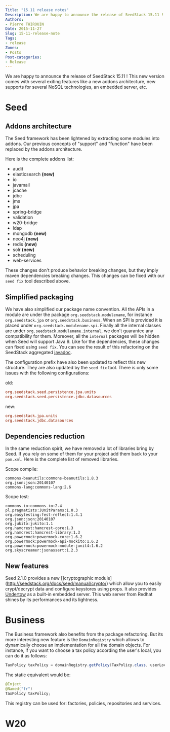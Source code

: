 ```yaml
---
Title: "15.11 release notes"
Description: We are happy to announce the release of SeedStack 15.11 !
Authors:
- Pierre THIROUIN
Date: 2015-11-27
Slug: 15-11-release-note
Tags:
- release
Zones:
- Posts
Post-categories:
- Release
---
```


We are happy to announce the release of SeedStack 15.11 ! This new version comes with several exiting features like
a new addons architecture, new supports for several NoSQL technologies, an embedded server, etc.

# Seed

## Addons architecture

The Seed framework has been lightened by extracting some modules into addons. Our previous concepts of "support" and
"function" have been replaced by the addons architecture.

Here is the complete addons list:

- audit
- elasticsearch **(new)**
- io
- javamail
- jcache
- jdbc
- jms
- jpa
- spring-bridge
- validation
- w20-bridge
- ldap
- mongodb **(new)**
- neo4j **(new)**
- redis **(new)**
- solr **(new)**
- scheduling
- web-services

These changes don't produce behavior breaking changes, but they imply maven dependencies breaking changes. This changes
can be fixed with our `seed fix` tool described above.

## Simplified packaging

We have also simplified our package name convention. All the APIs in a module are under the package `org.seedstack.modulename`,
for instance `org.seedstack.jpa` or `org.seedstack.business`. When an SPI is provided it is placed under `org.seedstack.modulename.spi`.
Finally all the internal classes are under `org.seedstack.modulename.internal`, we don't guarantee any compatibility for
them. Moreover, all the `internal` packages will be hidden when Seed will support Java 9. Like for the dependencies, these
changes can fixed using `seed fix`. You can see the result of this refactoring on the SeedStack aggregated [javadoc](seedstack.org/javadoc).

The configuration prefix have also been updated to reflect this new structure. They are also updated by the `seed fix` tool.
There is only some issues with the following configurations:

old:

```ini
org.seedstack.seed.persistence.jpa.units
org.seedstack.seed.persistence.jdbc.datasources
```

new:

```ini
org.seedstack.jpa.units
org.seedstack.jdbc.datasources
```

## Dependencies reduction

In the same reduction spirit, we have removed a lot of libraries bring by Seed. If you rely on some of them for your
project add them back to your `pom.xml`. Here is the complete list of removed libraries.

Scope compile:

```plain
commons-beanutils:commons-beanutils:1.8.3
org.json:json:20140107
commons-lang:commons-lang:2.6
```

Scope test:

```plain
commons-io:commons-io:2.4
pl.pragmatists:JUnitParams:1.0.3
org.easytesting:fest-reflect:1.4.1
org.json:json:20140107
org.jukito:jukito:1.1
org.hamcrest:hamcrest-core:1.3
org.hamcrest:hamcrest-library:1.3
org.powermock:powermock-core:1.6.2
org.powermock:powermock-api-mockito:1.6.2
org.powermock:powermock-module-junit4:1.6.2
org.skyscreamer:jsonassert:1.2.3
```

## New features

Seed 2.1.0 provides a new []cryptographic module](http://seedstack.org/docs/seed/manual/crypto/) which allow you to
easily crypt/decrypt data and configure keystores using props. It also provides [Undertow](http://undertow.io/) as a
built-in embedded server. This web server from Redhat shines by its performances and its lightness.

# Business

The Business framework also benefits from the package refactoring. But its more interesting new feature is the
`DomainRegistry` which allows to dynamically choose an implementation for all the domain objects. For instance,
if you want to choose a tax policy according the user's local, you can do it as follows:

```java
TaxPolicy taxPolicy = domainRegistry.getPolicy(TaxPolicy.class, userLocal);
```

The static equivalent would be:

```java
@Inject
@Named("fr")
TaxPolicy taxPolicy;
```

This registry can be used for: factories, policies, repositories and services.

# W20

